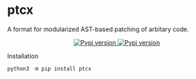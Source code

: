 # ptcx
A format for modularized AST-based patching of arbitary code.

<p align="center">
    <a href="">
        <img alt="Pypi version" href="https://pypi.org/project/ptcx/" src="https://img.shields.io/pypi/v/ptcx?color=blue">
    </a>
    <a href="">
        <img alt="Pypi version" href="https://chrxer.github.io/ptcx/" src="https://img.shields.io/badge/Docs-blue">
    </a>
</p>


Installation
```python
python3 -m pip install ptcx
```